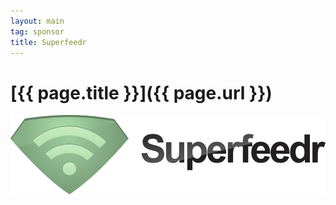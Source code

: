 ```yaml
---
layout: main
tag: sponsor
title: Superfeedr
---
```


# [{{ page.title }}]({{ page.url }})

<img src="/images/sponsor-logos/superfeedr.png" class="sponsor" />

